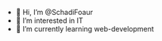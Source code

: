 - 👋 Hi, I’m @SchadiFoaur
- 👀 I’m interested in IT 
- 🌱 I’m currently learning web-development

<!---
SchadiFoaur/SchadiFoaur is a ✨ special ✨ repository because its `README.md` (this file) appears on your GitHub profile.
You can click the Preview link to take a look at your changes.
--->
